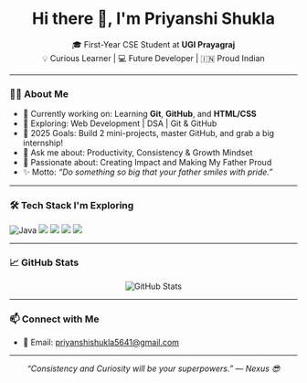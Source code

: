 <h1 align="center">Hi there 👋, I'm Priyanshi Shukla</h1>

<p align="center">
🎓 First-Year CSE Student at <strong>UGI Prayagraj</strong><br>
💡 Curious Learner | 💻 Future Developer | 🇮🇳 Proud Indian
</p>

---

### 🙋‍♀️ About Me

- 🔭 Currently working on: Learning **Git**, **GitHub**, and **HTML/CSS**
- 🌱 Exploring: Web Development | DSA | Git & GitHub
- 🎯 2025 Goals: Build 2 mini-projects, master GitHub, and grab a big internship!
- 💬 Ask me about: Productivity, Consistency & Growth Mindset
- 💖 Passionate about: Creating Impact and Making My Father Proud
- ✨ Motto: *“Do something so big that your father smiles with pride.”*

---

### 🛠️ Tech Stack I'm Exploring

<p>
  <img src="https://img.shields.io/badge/Java-007396?style=for-the-badge&logo=openjdk&logoColor=white" alt="Java" />
  <img src="https://img.shields.io/badge/HTML-E34F26?style=for-the-badge&logo=html5&logoColor=white"/>
  <img src="https://img.shields.io/badge/CSS-1572B6?style=for-the-badge&logo=python3&logoColor=white"/>
  <img src="https://img.shields.io/badge/Git-F05032?style=for-the-badge&logo=git&logoColor=white"/>
  <img src="https://img.shields.io/badge/GitHub-181717?style=for-the-badge&logo=github&logoColor=white"/>
</p>

---

### 📈 GitHub Stats

<p align="center">
  <img src="https://github-readme-stats.vercel.app/api?username=Priyanshi5641&show_icons=true&theme=tokyonight" alt="GitHub Stats" />
</p>

---

### 📫 Connect with Me

- 📧 Email: [priyanshishukla5641@gmail.com](mailto:priyanshishukla5641@gmail.com)

---

<p align="center"><em>“Consistency and Curiosity will be your superpowers.” — Nexus 😎</em></p>
